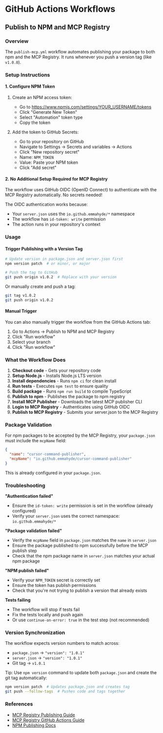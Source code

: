 # GitHub Actions Workflows

## Publish to NPM and MCP Registry

### Overview
The `publish-mcp.yml` workflow automates publishing your package to both npm and the MCP Registry. It runs whenever you push a version tag (like `v1.0.0`).

### Setup Instructions

#### 1. Configure NPM Token

1. Create an NPM access token:
   - Go to https://www.npmjs.com/settings/YOUR_USERNAME/tokens
   - Click "Generate New Token"
   - Select "Automation" token type
   - Copy the token

2. Add the token to GitHub Secrets:
   - Go to your repository on GitHub
   - Navigate to Settings → Secrets and variables → Actions
   - Click "New repository secret"
   - Name: `NPM_TOKEN`
   - Value: Paste your NPM token
   - Click "Add secret"

#### 2. No Additional Setup Required for MCP Registry

The workflow uses GitHub OIDC (OpenID Connect) to authenticate with the MCP Registry automatically. No secrets needed!

The OIDC authentication works because:
- Your `server.json` uses the `io.github.emmahyde/*` namespace
- The workflow has `id-token: write` permission
- The action runs in your repository's context

### Usage

#### Trigger Publishing with a Version Tag

```bash
# Update version in package.json and server.json first
npm version patch  # or minor, or major

# Push the tag to GitHub
git push origin v1.0.2  # Replace with your version
```

Or manually create and push a tag:

```bash
git tag v1.0.2
git push origin v1.0.2
```

#### Manual Trigger

You can also manually trigger the workflow from the GitHub Actions tab:
1. Go to Actions → Publish to NPM and MCP Registry
2. Click "Run workflow"
3. Select your branch
4. Click "Run workflow"

### What the Workflow Does

1. **Checkout code** - Gets your repository code
2. **Setup Node.js** - Installs Node.js LTS version
3. **Install dependencies** - Runs `npm ci` for clean install
4. **Run tests** - Executes `npm test` to ensure quality
5. **Build package** - Runs `npm run build` to compile TypeScript
6. **Publish to npm** - Publishes the package to npm registry
7. **Install MCP Publisher** - Downloads the latest MCP publisher CLI
8. **Login to MCP Registry** - Authenticates using GitHub OIDC
9. **Publish to MCP Registry** - Submits your server.json to the MCP Registry

### Package Validation

For npm packages to be accepted by the MCP Registry, your `package.json` must include the `mcpName` field:

```json
{
  "name": "cursor-command-publisher",
  "mcpName": "io.github.emmahyde/cursor-command-publisher"
}
```

This is already configured in your `package.json`.

### Troubleshooting

**"Authentication failed"**
- Ensure the `id-token: write` permission is set in the workflow (already configured)
- Verify your `server.json` uses the correct namespace: `io.github.emmahyde/*`

**"Package validation failed"**
- Verify the `mcpName` field in `package.json` matches the `name` in `server.json`
- Ensure the package published to npm successfully before the MCP publish step
- Check that the npm package name in `server.json` matches your actual npm package

**"NPM publish failed"**
- Verify your `NPM_TOKEN` secret is correctly set
- Ensure the token has publish permissions
- Check that you're not trying to publish a version that already exists

**Tests failing**
- The workflow will stop if tests fail
- Fix the tests locally and push again
- Or use `continue-on-error: true` in the test step (not recommended)

### Version Synchronization

The workflow expects version numbers to match across:
- `package.json` → `"version": "1.0.1"`
- `server.json` → `"version": "1.0.1"`
- Git tag → `v1.0.1`

Tip: Use `npm version` command to update both `package.json` and create the git tag automatically:

```bash
npm version patch  # Updates package.json and creates tag
git push --follow-tags  # Pushes code and tags together
```

### References

- [MCP Registry Publishing Guide](https://github.com/modelcontextprotocol/registry/blob/main/docs/guides/publishing/publish-server.md)
- [MCP Registry GitHub Actions Guide](https://github.com/modelcontextprotocol/registry/blob/main/docs/guides/publishing/github-actions.md)
- [NPM Publishing Docs](https://docs.npmjs.com/cli/v10/commands/npm-publish)

